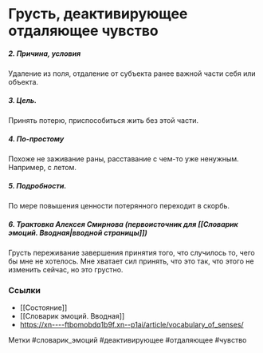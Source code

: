 #  Грусть, деактивирующее отдаляющее чувство 


##### 2. Причина, условия
Удаление из поля, отдаление от субъекта ранее важной части себя или объекта.

##### 3. Цель.
Принять потерю, приспособиться жить без этой части.

##### 4. По-простому
Похоже не заживание раны, расставание с чем-то уже ненужным. Например, с летом.

##### 5. Подробности.
По мере повышения ценности потерянного переходит в скорбь.

##### 6. Трактовка Алексея Смирнова (первоисточник для [[Словарик эмоций. Вводная|вводной страницы]])
Грусть переживание завершения принятия того, что случилось то, чего бы мне не хотелось. Мне хватает сил принять, что это так, что этого не изменить сейчас, но это грустно.


### Ссылки
- [[Состояние]]
- [[Словарик эмоций. Вводная]]
- https://xn----ftbomobdq1b9f.xn--p1ai/article/vocabulary_of_senses/


Метки #словарик_эмоций #деактивирующее #отдаляющее #чувство 


